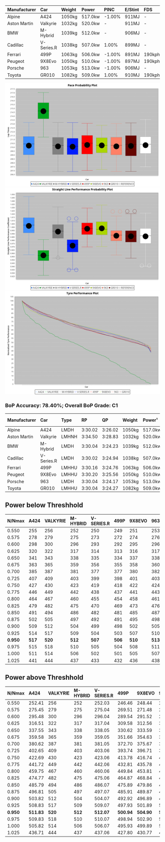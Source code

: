 | Manufacturer | Car        | Weight | Power   | PINC    | E/Stint | FDS     |
|:-|:-|:-|:-|:-|:-|:-|
| Alpine       | A424       | 1050kg | 517.0kw | -1.00%  | 911MJ   |    -    |
| Aston Martin | Valkyrie   | 1032kg | 520.0kw |    -    | 911MJ   |    -    |
| BMW          | M-Hybrid   | 1039kg | 512.0kw |    -    | 906MJ   |    -    |
| Cadillac     | V-Series.R | 1038kg | 507.0kw | 1.00%   | 899MJ   |    -    |
| Ferrari      | 499P       | 1063kg | 506.0kw | -1.00%  | 891MJ   | 190kph  |
| Peugeot      | 9X8Evo     | 1050kg | 510.0kw | -1.00%  | 897MJ   | 190kph  |
| Porsche      | 963        | 1053kg | 513.0kw | -1.00%  | 906MJ   |    -    |
| Toyota       | GR010      | 1082kg | 509.0kw | 1.00%   | 910MJ   | 190kph  |

![PACECHART](./IMG/ACOMETHOD.png)
![STRAIGHTLINEPERFORMANCECHART](./IMG/ACOMETHOD_sp.png)
![TYREPERFORMANCECHART](./IMG/ACOMETHOD_tw.png)

### BoP Accuracy: 78.40%; Overall BoP Grade: C1
| Manufacturer | Car        | Type  | RP      | QP      | Weight | Power¹  | Threshhold | PINC    | Power²   | E/Stint | AVG Vmax  | FDS     | RDLC | L/Stint | BOP-Grade | Model Accuracy | Model Points | Match% | SimDiff |
|:-|:-|:-|:-|:-|:-|:-|:-|:-|:-|:-|:-|:-|:-|:-|:-|:-|:-|:-|:-|
| Alpine       | A424       | LMDH  | 3:30.02 | 3:26.02 | 1050kg | 517.0kw | 210.0kph   | -1.00%  | 511.80kw |  911MJ  | 335.94kph |    -    | 1.00 | 12      | -B1       | 99.49%         | 1360         | 87.92% | -0.81   |
| Aston Martin | Valkyrie   | LMHNH | 3:34.50 | 3:28.83 | 1032kg | 520.0kw | 210.0kph   |    -    | 520.00kw |  911MJ  | 328.62kph |    -    | 1.04 | 12      | +Ω1       | 100.00%        | 312          | 18.89% | #       |
| BMW          | M-Hybrid   | LMDH  | 3:30.04 | 3:24.23 | 1039kg | 512.0kw | 210.0kph   |    -    | 512.00kw |  906MJ  | 335.37kph |    -    | 1.01 | 12      | -B1       | 98.62%         | 2363         | 88.45% | -0.27   |
| Cadillac     | V-Series.R | LMDH  | 3:30.02 | 3:24.94 | 1038kg | 507.0kw | 210.0kph   | 1.00%   | 512.10kw |  899MJ  | 329.99kph |    -    | 1.02 | 12      | -B1       | 98.50%         | 4201         | 88.32% | +0.44   |
| Ferrari      | 499P       | LMHHU | 3:30.16 | 3:24.76 | 1063kg | 506.0kw | 210.0kph   | -1.00%  | 500.90kw |  891MJ  | 332.67kph | 190kph  | 1.03 | 12      | -B1       | 100.00%        | 4441         | 88.15% | +0.46   |
| Peugeot      | 9X8Evo     | LMHHU | 3:30.20 | 3:25.56 | 1050kg | 510.0kw | 210.0kph   | -1.00%  | 504.90kw |  897MJ  | 334.72kph | 190kph  | 1.00 | 12      | +B2       | 100.00%        | 808          | 81.69% | +0.62   |
| Porsche      | 963        | LMDH  | 3:30.04 | 3:24.17 | 1053kg | 513.0kw | 210.0kph   | -1.00%  | 507.90kw |  906MJ  | 332.05kph |    -    | 1.00 | 12      | -B1       | 99.87%         | 12613        | 86.35% | +0.58   |
| Toyota       | GR010      | LMHHU | 3:30.04 | 3:24.27 | 1082kg | 509.0kw | 210.0kph   | 1.00%   | 514.10kw |  910MJ  | 329.96kph | 190kph  | 1.00 | 12      | -B1       | 99.73%         | 2956         | 87.45% | +0.61   |

## Power below Threshhold
| N/Nmax    | A424    | VALKYRIE | M-HYBRID | V-SERIES.R | 499P    | 9X8EVO  | 963     | GR010   |
|:-|:-|:-|:-|:-|:-|:-|:-|:-|
|  0.550    |  255    |  256     |  252     |  250       |  249    |  251    |  253    |  251    |
|  0.575    |  278    |  279     |  275     |  273       |  272    |  274    |  276    |  274    |
|  0.600    |  298    |  300     |  296     |  293       |  292    |  295    |  296    |  294    |
|  0.625    |  320    |  322     |  317     |  314       |  313    |  316    |  317    |  315    |
|  0.650    |  341    |  343     |  338     |  335       |  334    |  337    |  338    |  336    |
|  0.675    |  363    |  365     |  359     |  356       |  355    |  358    |  360    |  357    |
|  0.700    |  385    |  387     |  381     |  377       |  377    |  380    |  382    |  379    |
|  0.725    |  407    |  409     |  403     |  399       |  398    |  401    |  403    |  400    |
|  0.750    |  427    |  430     |  423     |  419       |  418    |  422    |  424    |  421    |
|  0.775    |  446    |  449     |  442     |  438       |  437    |  441    |  443    |  440    |
|  0.800    |  464    |  467     |  460     |  455       |  454    |  458    |  461    |  457    |
|  0.825    |  479    |  482     |  475     |  470       |  469    |  473    |  476    |  472    |
|  0.850    |  491    |  494     |  486     |  482       |  481    |  485    |  487    |  484    |
|  0.875    |  502    |  505     |  497     |  492       |  491    |  495    |  498    |  494    |
|  0.900    |  509    |  512     |  504     |  499       |  498    |  502    |  505    |  501    |
|  0.925    |  514    |  517     |  509     |  504       |  503    |  507    |  510    |  506    |
| **0.950** | **517** | **520**  | **512**  | **507**    | **506** | **510** | **513** | **509** |
|  0.975    |  515    |  518     |  510     |  505       |  504    |  508    |  511    |  507    |
|  1.000    |  511    |  514     |  506     |  502       |  501    |  505    |  507    |  504    |
|  1.025    |  441    |  444     |  437     |  433       |  432    |  436    |  438    |  435    |

## Power above Threshhold
| N/Nmax    | A424       | VALKYRIE | M-HYBRID | V-SERIES.R | 499P       | 9X8EVO     | 963        | GR010      |
|:-|:-|:-|:-|:-|:-|:-|:-|:-|
|  0.550    |  252.41    |  256     |  252     |  252.03    |  246.46    |  248.44    |  250.43    |  253.04    |
|  0.575    |  275.45    |  279     |  275     |  275.04    |  269.51    |  271.48    |  273.47    |  276.05    |
|  0.600    |  295.48    |  300     |  296     |  296.04    |  289.54    |  291.52    |  293.50    |  297.05    |
|  0.625    |  316.51    |  322     |  317     |  317.04    |  309.58    |  312.56    |  314.54    |  318.06    |
|  0.650    |  337.55    |  343     |  338     |  338.05    |  330.62    |  333.59    |  335.57    |  339.06    |
|  0.675    |  359.58    |  365     |  359     |  359.05    |  351.66    |  354.63    |  356.61    |  361.06    |
|  0.700    |  380.62    |  387     |  381     |  381.05    |  372.70    |  375.67    |  377.65    |  383.07    |
|  0.725    |  402.65    |  409     |  403     |  403.06    |  393.74    |  396.71    |  399.68    |  404.07    |
|  0.750    |  422.69    |  430     |  423     |  423.06    |  413.78    |  416.74    |  419.72    |  425.07    |
|  0.775    |  441.72    |  449     |  442     |  442.06    |  432.81    |  435.78    |  438.75    |  444.08    |
|  0.800    |  459.75    |  467     |  460     |  460.06    |  449.84    |  453.81    |  455.78    |  462.08    |
|  0.825    |  474.77    |  482     |  475     |  475.06    |  464.87    |  468.84    |  470.81    |  477.08    |
|  0.850    |  485.79    |  494     |  486     |  486.07    |  475.89    |  479.86    |  482.83    |  488.09    |
|  0.875    |  496.81    |  505     |  497     |  497.07    |  485.91    |  489.87    |  492.84    |  499.09    |
|  0.900    |  503.82    |  512     |  504     |  504.07    |  492.92    |  496.89    |  499.86    |  506.09    |
|  0.925    |  508.83    |  517     |  509     |  509.07    |  497.93    |  501.89    |  504.86    |  511.09    |
| **0.950** | **511.83** | **520**  | **512**  | **512.07** | **500.94** | **504.90** | **507.87** | **514.09** |
|  0.975    |  509.83    |  518     |  510     |  510.07    |  498.94    |  502.90    |  505.87    |  512.09    |
|  1.000    |  505.82    |  514     |  506     |  506.07    |  495.93    |  499.89    |  502.86    |  508.09    |
|  1.025    |  436.71    |  444     |  437     |  437.06    |  427.80    |  430.77    |  433.74    |  439.08    |
